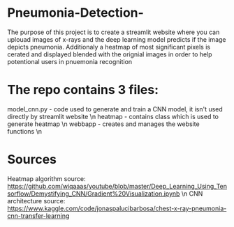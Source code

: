 # Pneumonia-Detection-

The purpose of this project is to create a streamlit website where you can uplouad images of x-rays and the deep learning model predicts if the image depicts pneumonia.
Additionaly a heatmap of most significant pixels is cerated and displayed blended with the orignial images in order to help potentional users in pnuemonia recognition

# The repo contains 3 files: 
model_cnn.py - code used to generate and train a CNN model, it isn't used directly by streamlit website \n
heatmap - contains class which is used to generate heatmap \n
webbapp - creates and manages the website functions \n

# Sources

Heatmap algorithm source: https://github.com/wiqaaas/youtube/blob/master/Deep_Learning_Using_Tensorflow/Demystifying_CNN/Gradient%20Visualization.ipynb \n
CNN architecture source: https://www.kaggle.com/code/jonaspalucibarbosa/chest-x-ray-pneumonia-cnn-transfer-learning
